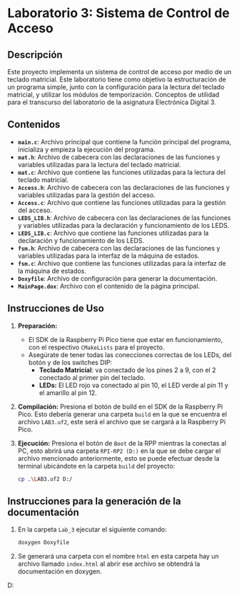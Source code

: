 # Laboratorio 3: Sistema de Control de Acceso

## Descripción

Este proyecto implementa un sistema de control de acceso por medio de un teclado matricial. Este laboratorio tiene como objetivo la estructuración de un programa simple, junto con la configuración para la lectura del teclado matricial, y utilizar los módulos de temporización. Conceptos de utilidad para el transcurso del laboratorio de la asignatura Electrónica Digital 3.

## Contenidos

- **`main.c`**: Archivo principal que contiene la función principal del programa, inicializa y empieza la ejecución del programa.
- **`mat.h`**: Archivo de cabecera con las declaraciones de las funciones y variables utilizadas para la lectura del teclado matricial.
- **`mat.c`**: Archivo que contiene las funciones utilizadas para la lectura del teclado matricial.
- **`Access.h`**: Archivo de cabecera con las declaraciones de las funciones y variables utilizadas para la gestión del acceso.
- **`Access.c`**: Archivo que contiene las funciones utilizadas para la gestión del acceso.
- **`LEDS_LIB.h`**: Archivo de cabecera con las declaraciones de las funciones y variables utilizadas para la declaración y funcionamiento de los LEDS.
- **`LEDS_LIB.c`**: Archivo que contiene las funciones utilizadas para la declaración y funcionamiento de los LEDS.
- **`fsm.h`**: Archivo de cabecera con las declaraciones de las funciones y variables utilizadas para la interfaz de la máquina de estados.
- **`fsm.c`**: Archivo que contiene las funciones utilizadas para la interfaz de la máquina de estados.
- **`Doxyfile`**: Archivo de configuración para generar la documentación.
- **`MainPage.dox`**: Archivo con el contenido de la página principal.
  

## Instrucciones de Uso

1. **Preparación:**
   - El SDK de la Raspberry Pi Pico tiene que estar en funcionamiento, con el respectivo `CMakeLists` para el proyecto.
   - Asegúrate de tener todas las conecciones correctas de los LEDs, del botón y de los switches DIP:
       - **Teclado Matricial**: va conectado de los pines 2 a 9, con el 2 conectado al primer pin del teclado.
       - **LEDs:** El LED rojo va conectado al pin 10, el LED verde al pin 11 y el amarillo al pin 12.

2. **Compilación:**
   Presiona el botón de build en el SDK de la Raspberry Pi Pico.
   Esto debería generar una carpeta `build` en la que se encuentra el archivo `LAB3.uf2`, este será el archivo que se cargará a la Raspberry Pi Pico.

3. **Ejecución:**
   Presiona el botón de `Boot` de la RPP mientras la conectas al PC, esto abrirá una carpeta `RPI-RP2 (D:)` en la que se debe cargar el archivo mencionado anteriormente, esto se puede efectuar desde la terminal ubicándote en la carpeta `build` del proyecto:

      ```bash
    cp .\LAB3.uf2 D:/

## Instrucciones para la generación de la documentación

1. En la carpeta `Lab_3` ejecutar el siguiente comando:
   ```bash
   doxygen Doxyfile
2. Se generará una carpeta con el nombre `html` en esta carpeta hay un archivo llamado `index.html` al abrir ese archivo se obtendrá la documentación en doxygen.

D: